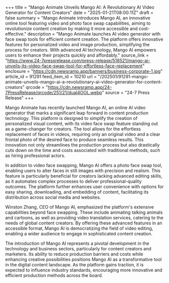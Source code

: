 +++
title = "Mango Animate Unveils Mango AI: A Revolutionary AI Video Generator for Content Creators"
date = "2025-01-21T08:00:11Z"
draft = false
summary = "Mango Animate introduces Mango AI, an innovative online tool featuring video and photo face swap capabilities, aiming to revolutionize content creation by making it more accessible and cost-effective."
description = "Mango Animate launches AI video generator with face swap tools for efficient content creation. The platform offers innovative features for personalized video and image production, simplifying the process for creators. With advanced AI technology, Mango AI empowers users to enhance their projects quickly and affordably."
source_link = "https://www.24-7pressrelease.com/press-release/518521/mango-ai-unveils-its-video-face-swap-tool-for-effortless-face-replacement"
enclosure = "https://cdn.newsramp.app/banners/business-corporate-1.jpg"
article_id = 91291
feed_item_id = 10210
url = "/202501/91291-mango-animate-unveils-mango-ai-a-revolutionary-ai-video-generator-for-content-creators"
qrcode = "https://cdn.newsramp.app/24-7PressRelease/qrcode/251/21/dual4OOL.webp"
source = "24-7 Press Release"
+++

<p>Mango Animate has recently launched Mango AI, an online AI video generator that marks a significant leap forward in content production technology. This platform is designed to simplify the creation of personalized visual content, with its video face swap feature standing out as a game-changer for creators. The tool allows for the effortless replacement of faces in videos, requiring only an original video and a clear frontal photo of the desired face to produce seamless results. This innovation not only streamlines the production process but also drastically cuts down on the time and costs associated with traditional methods, such as hiring professional actors.</p><p>In addition to video face swapping, Mango AI offers a photo face swap tool, enabling users to alter faces in still images with precision and realism. This feature is particularly beneficial for creators lacking advanced editing skills, as it automates complex processes to deliver professional-quality outcomes. The platform further enhances user convenience with options for easy sharing, downloading, and embedding of content, facilitating its distribution across social media and websites.</p><p>Winston Zhang, CEO of Mango AI, emphasized the platform's extensive capabilities beyond face swapping. These include animating talking animals and cartoons, as well as providing video translation services, catering to the needs of global content creators. By offering these advanced features in an accessible format, Mango AI is democratizing the field of video editing, enabling a wider audience to engage in sophisticated content creation.</p><p>The introduction of Mango AI represents a pivotal development in the technology and business sectors, particularly for content creators and marketers. Its ability to reduce production barriers and costs while enhancing creative possibilities positions Mango AI as a transformative tool in the digital content landscape. As the platform gains traction, it is expected to influence industry standards, encouraging more innovative and efficient production methods across the board.</p>
